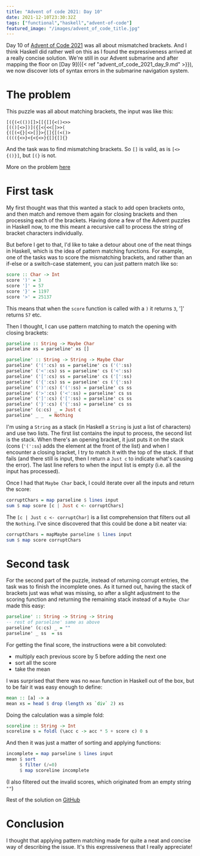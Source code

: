 ```yaml
---
title: "Advent of code 2021: Day 10"
date: 2021-12-10T23:30:32Z
tags: ["functional","haskell","advent-of-code"]
featured_image: "/images/advent_of_code_title.jpg"
---
```


Day 10 of [Advent of Code 2021](https://adventofcode.com/2021) was all about mismatched brackets.
And I think Haskell did rather well on this as I found the expressiveness arrived at a really
concise solution.  We're still in our Advent submarine and after mapping the floor on
[Day 9]({{< ref "advent_of_code_2021_day_9.md" >}}), we now discover lots of syntax errors
in the submarine navigation system.

# The problem

This puzzle was all about matching brackets, the input was like this:

```
[({(<(())[]>[[{[]{<()<>>
[(()[<>])]({[<{<<[]>>(
{([(<{}[<>[]}>{[]{[(<()>
(((({<>}<{<{<>}{[]{[]{}
```

And the task was to find mismatching brackets.  So `[]` is valid, as is `[<>{()}]`, but
`[(}` is not.

More on the problem [here](https://adventofcode.com/2021/day/10)

# First task

My first thought was that this wanted a stack to add open brackets onto, and then match and remove
them again for closing brackets and then processing each of the brackets.  Having done a few 
of the Advent puzzles in Haskell now, to me this meant a recursive call to process the string
of bracket characters individually.

But before I get to that, I'd like to take a detour about one of the neat things in Haskell, which 
is the idea of pattern matching functions.  For example, one of the tasks was to score the mismatching
brackets, and rather than an if-else or a switch-case statement, you can just pattern match like so:

```haskell
score :: Char -> Int
score ')' = 3
score ']' = 57
score '}' = 1197
score '>' = 25137
```

This means that when the `score` function is called with a `)` it returns `3`, ']' returns `57` etc.

Then I thought, I can use pattern matching to match the opening with closing brackets:

```haskell
parseline :: String -> Maybe Char
parseline xs = parseline' xs []

parseline' :: String -> String -> Maybe Char
parseline' ('(':cs) ss = parseline' cs ('(':ss)
parseline' ('<':cs) ss = parseline' cs ('<':ss)
parseline' ('[':cs) ss = parseline' cs ('[':ss)
parseline' ('{':cs) ss = parseline' cs ('{':ss)
parseline' (')':cs) ('(':ss) = parseline' cs ss
parseline' ('>':cs) ('<':ss) = parseline' cs ss
parseline' (']':cs) ('[':ss) = parseline' cs ss
parseline' ('}':cs) ('{':ss) = parseline' cs ss
parseline' (c:cs) _ = Just c
parseline' _ _  = Nothing
```

I'm using a `String` as a stack (in Haskell a `String` is just a list of characters) and use two lists.
The first list contains the input to process, the second list is the stack.  When there's an opening
bracket, it just puts it on the stack (cons (`'(':ss`) adds the element at the front of the list) and when
I encounter a closing bracket, I try to match it with the top of the stack.  If that fails (and there still is
input, then I return a `Just c` to indicate what's causing the error).  The last line refers to when the input
list is empty (i.e. all the input has processed).

Once I had that `Maybe Char` back, I could iterate over all the inputs and return the score:

```haskell
corruptChars = map parseline $ lines input
sum $ map score [c | Just c <- corruptChars]
```

The `[c | Just c <- corruptChar]` is a list comprehension that filters out all the `Nothing`.  I've
since discovered that this could be done a bit neater via:

```haskell
corruptChars = mapMaybe parseline $ lines input
sum $ map score corruptChars
```

# Second task

For the second part of the puzzle, instead of returning corrupt entries, the task was to finish the
incomplete ones.  As it turned out, having the stack of brackets just was what was missing, so after 
a slight adjustment to the scoring function and returning the remaining stack instead of a `Maybe Char`
made this easy:

```haskell
parseline' :: String -> String -> String
-- rest of parseline' same as above
parseline' (c:cs) _ = ""
parseline' _ ss  = ss
```

For getting the final score, the instructions were a bit convoluted:

- multiply each previous score by 5 before adding the next one
- sort all the score
- take the mean

I was surprised that there was no `mean` function in Haskell out of the box, but to be fair
it was easy enough to define:

```haskell
mean :: [a] -> a
mean xs = head $ drop (length xs `div` 2) xs
```

Doing the calculation was a simple fold:

```haskell
scoreline :: String -> Int
scoreline s = foldl (\acc c -> acc * 5 + score c) 0 s
```

And then it was just a matter of sorting and applying functions:

```haskell
incomplete = map parseline $ lines input
mean $ sort 
     $ filter (/=0) 
     $ map scoreline incomplete
```

(I also filtered out the invalid scores, which originated from an empty string `""`)

Rest of the solution on [GitHub](https://github.com/beny23/advent-of-code/tree/main/2021/haskell/day9) 

# Conclusion

I thought that applying pattern matching made for quite a neat and concise way of describing the
issue.  It's this expressiveness that I really appreciate!
